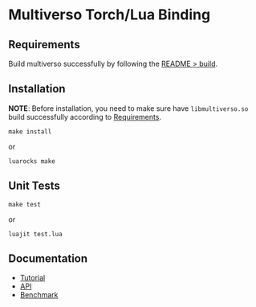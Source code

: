 # Multiverso Torch/Lua Binding

## Requirements
Build multiverso successfully by following the [README > build](../../README.md#build).

## Installation

**NOTE**: Before installation, you need to make sure have `libmultiverso.so`
build successfully according to [Requirements](README.md#Requirements).

```
make install
```
or
```
luarocks make
```

## Unit Tests
```
make test
```
or

```
luajit test.lua
```

## Documentation

- [Tutorial](./docs/TUTORIAL.md)
- [API](./docs/API.md)
- [Benchmark](./docs/BENCHMARK.md)
